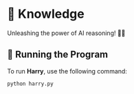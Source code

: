 # 📖 Knowledge  
Unleashing the power of AI reasoning! 🧠✨  

## 🚀 Running the Program  
To run **Harry**, use the following command:  
```bash
python harry.py
